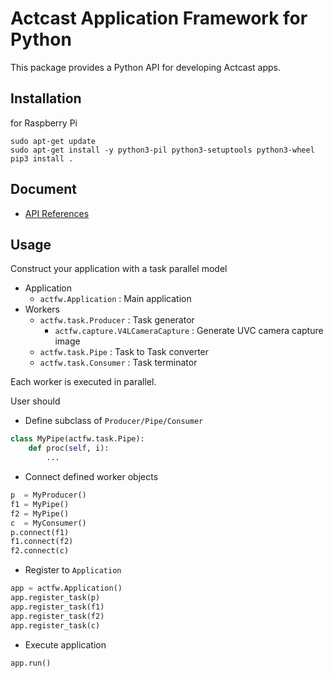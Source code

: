 # Actcast Application Framework for Python

This package provides a Python API for developing Actcast apps.

## Installation

for Raspberry Pi

```
sudo apt-get update
sudo apt-get install -y python3-pil python3-setuptools python3-wheel
pip3 install .
```

## Document

* [API References](https://idein.github.io/actfw-docs/latest/)

## Usage

Construct your application with a task parallel model

* Application
    * `actfw.Application` : Main application
* Workers
    * `actfw.task.Producer` : Task generator
        * `actfw.capture.V4LCameraCapture` : Generate UVC camera capture image
    * `actfw.task.Pipe` : Task to Task converter
    * `actfw.task.Consumer` : Task terminator

Each worker is executed in parallel.

User should

* Define subclass of `Producer/Pipe/Consumer`
~~~~python
class MyPipe(actfw.task.Pipe):
    def proc(self, i):
        ...
~~~~
* Connect defined worker objects
~~~~python
p  = MyProducer()
f1 = MyPipe()
f2 = MyPipe()
c  = MyConsumer()
p.connect(f1)
f1.connect(f2)
f2.connect(c)
~~~~
* Register to `Application`
~~~~python
app = actfw.Application()
app.register_task(p)
app.register_task(f1)
app.register_task(f2)
app.register_task(c)
~~~~
* Execute application
~~~~python
app.run()
~~~~
